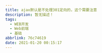 ```yaml
---
title: ajax默认是不处理301定向的，这个需要注意
description: 暂无描述！
tags:
  - WEB开发
  - Web前端
  - 基础
abbrlink: 76c74619
date: 2021-01-20 00:15:17
---
```




